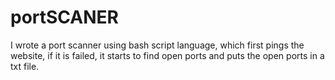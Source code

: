 # portSCANER
I wrote a port scanner using bash script language, which first pings the website, if it is failed, it starts to find open ports and puts the open ports in a txt file.
